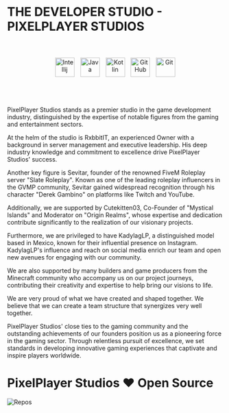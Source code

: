 # THE DEVELOPER STUDIO - PIXELPLAYER STUDIOS

<br>
<div align="center">
  <div align="center" style="padding: 20px">
  <img align="center" style="padding-left: 5px; padding-right: 5px" alt="Intellij" width="45px" src="https://cdn.iconscout.com/icon/free/png-512/intellij-idea-569199.png" />
  <img align="center" style="padding-left: 5px; padding-right: 5px" alt="Java" width="45px" src="https://upload-icon.s3.us-east-2.amazonaws.com/uploads/icons/png/378554371540553613-512.png" />
  <img align="center" style="padding-left: 5px; padding-right: 5px" alt="Kotlin" width="45px" src="https://upload-icon.s3.us-east-2.amazonaws.com/uploads/icons/png/18852341021548218200-512.png" />
  <img align="center" style="padding-left: 5px; padding-right: 5px" alt="GitHub" width="45px" src="https://icon-library.com/images/github_png63.png" />
  <img align="center" style="padding-left: 5px; padding-right: 5px" alt="Git" width="45px" src="https://upload.wikimedia.org/wikipedia/commons/thumb/3/3f/Git_icon.svg/1024px-Git_icon.svg.png" />
  </div>
</div>
<br>
 <br>

PixelPlayer Studios stands as a premier studio in the game development industry, distinguished by the expertise of notable figures from the gaming and entertainment sectors.

At the helm of the studio is RxbbitIT, an experienced Owner with a background in server management and executive leadership. His deep industry knowledge and commitment to excellence drive PixelPlayer Studios' success.

Another key figure is Sevitar, founder of the renowned FiveM Roleplay server "Slate Roleplay". Known as one of the leading roleplay influencers in the GVMP community, Sevitar gained widespread recognition through his character "Derek Gambino" on platforms like Twitch and YouTube.

Additionally, we are supported by Cutekitten03, Co-Founder of "Mystical Islands" and Moderator on "Origin Realms", whose expertise and dedication contribute significantly to the realization of our visionary projects.

Furthermore, we are privileged to have KadylagLP, a distinguished model based in Mexico, known for their influential presence on Instagram. KadylagLP's influence and reach on social media enrich our team and open new avenues for engaging with our community.

We are also supported by many builders and game producers from the Minecraft community who accompany us on our project journeys, contributing their creativity and expertise to help bring our visions to life.

We are very proud of what we have created and shaped together. We believe that we can create a team structure that synergizes very well together.

PixelPlayer Studios' close ties to the gaming community and the outstanding achievements of our founders position us as a pioneering force in the gaming sector. Through relentless pursuit of excellence, we set standards in developing innovative gaming experiences that captivate and inspire players worldwide.

#
# PixelPlayer Studios ❤️ Open Source

![Repos](https://raw.githubusercontent.com/sammorozov/sammorozov/93295f8b496a5f6c442757108ce760cd75ad5f9f/assets/github-snake.svg)
